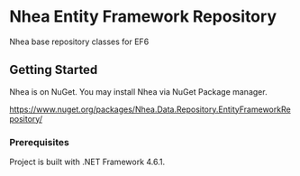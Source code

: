 # Nhea Entity Framework Repository

Nhea base repository classes for EF6


## Getting Started

Nhea is on NuGet. You may install Nhea via NuGet Package manager.

https://www.nuget.org/packages/Nhea.Data.Repository.EntityFrameworkRepository/

### Prerequisites

Project is built with .NET Framework 4.6.1. 
